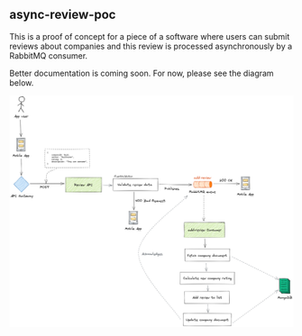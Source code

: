 async-review-poc
---

This is a proof of concept for a piece of a software where users can submit reviews about companies and this review is processed asynchronously by a RabbitMQ consumer.

Better documentation is coming soon. For now, please see the diagram below.

![Diagram](docs/diagram.png)